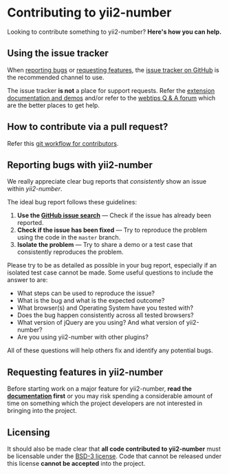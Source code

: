 Contributing to yii2-number
===========================
Looking to contribute something to yii2-number? **Here's how you can help.**

Using the issue tracker
-----------------------
When [reporting bugs][reporting-bugs] or
[requesting features][requesting-features], the
[issue tracker on GitHub][issue-tracker] is the recommended channel to use.

The issue tracker **is not** a place for support requests. Refer the 
[extension documentation and demos](http://demos.krajee.com/dynanumber) and/or refer to the
[webtips Q & A forum](http://webtips.krajee.com/questions) which are the better places to get help.

How to contribute via a pull request?
-------------------------------------
Refer this [git workflow for contributors](.github/GIT-WORKFLOW.md).

Reporting bugs with yii2-number
-------------------------------
We really appreciate clear bug reports that _consistently_ show an issue
within _yii2-number_.

The ideal bug report follows these guidelines:

1. **Use the [GitHub issue search][issue-search]**  &mdash; Check if the issue
   has already been reported.
2. **Check if the issue has been fixed**  &mdash; Try to reproduce the problem
   using the code in the `master` branch.
3. **Isolate the problem**  &mdash; Try to share a demo or a test case that
   consistently reproduces the problem.

Please try to be as detailed as possible in your bug report, especially if an
isolated test case cannot be made. Some useful questions to include the answer
to are:

- What steps can be used to reproduce the issue?
- What is the bug and what is the expected outcome?
- What browser(s) and Operating System have you tested with?
- Does the bug happen consistently across all tested browsers?
- What version of jQuery are you using? And what version of yii2-number?
- Are you using yii2-number with other plugins?

All of these questions will help others fix and identify any potential bugs.

Requesting features in yii2-number
----------------------------------
Before starting work on a major feature for yii2-number, **read the
[documentation](http://demos.krajee.com/number)  first** or you may risk spending a considerable amount of
time on something which the project developers are not interested in bringing into the project.

Licensing
---------

It should also be made clear that **all code contributed to yii2-number** must be
licensable under the [BSD-3 license][licensing].  Code that cannot be released
under this license **cannot be accepted** into the project.

[issue-search]: https://github.com/kartik-v/yii2-number/search?q=&type=Issues
[issue-tracker]: https://github.com/kartik-v/yii2-number/issues
[licensing]: https://github.com/kartik-v/yii2-number/blob/master/LICENSE.md
[reporting-bugs]: #reporting-bugs-with-yii2-number
[requesting-features]: #requesting-features-in-yii2-number